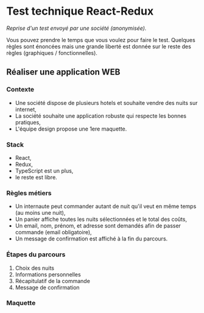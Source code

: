 # Test technique React-Redux

_Reprise d'un test envoyé par une société (anonymisée)._

Vous pouvez prendre le temps que vous voulez pour faire le test.
Quelques règles sont énoncées mais une grande liberté est donnée sur le reste des règles (graphiques / fonctionnelles).

## Réaliser une application WEB

### Contexte
 - Une société dispose de plusieurs hotels et souhaite vendre des nuits sur internet,
 - La société souhaite une application robuste qui respecte les bonnes pratiques,
 - L'équipe design propose une 1ere maquette.

### Stack
 - React,
 - Redux,
 - TypeScript est un plus,
 - le reste est libre.

### Règles métiers
 - Un internaute peut commander autant de nuit qu'il veut en même temps (au moins une nuit),
 - Un panier affiche toutes les nuits sélectionnées et le total des coûts,
 - Un email, nom, prénom, et adresse sont demandés afin de passer commande (email obligatoire),
 - Un message de confirmation est affiché à la fin du parcours.

### Étapes du parcours
 1. Choix des nuits
 2. Informations personnelles
 3. Récapitulatif de la commande
 4. Message de confirmation

### Maquette

